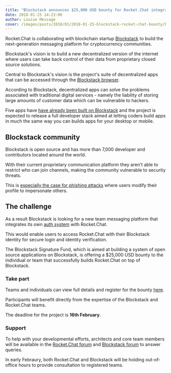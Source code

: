 ```yaml
---
title: "Blockstack announces $25,000 USD bounty for Rocket.Chat integration"
date: 2018-01-25 14:23:00
author: Louise Message
cover: /images/posts/2018/01/2018-01-25-blockstack-rocket-chat-bounty/blockstack-cover-image.png
---
```


Rocket.Chat is collaborating with blockchain startup <a href="https://blockstack.org" target="_blank">Blockstack</a> to build the next-generation messaging platform for cryptocurrency communities.

Blockstack's vision is to build a new decentralized version of the internet where users can take back control of their data from proprietary closed source solutions.

Central to Blockstack's vision is the project's suite of decentralized apps that can be accessed through the <a href="https://blockstack.org/install" target="_blank">Blockstack browser</a>.

According to Blockstack, decentralized apps can solve the problems associated with traditional digital services - namely the liability of storing large amounts of customer data which can be vulnerable to hackers.

Five apps have <a href="https://www.coindesk.com/building-blockstack-five-firms-show-us-just-platform-capable/" target="_blank">have already been built on Blockstack</a> and the project is expected to release a full developer stack aimed at letting coders build apps in much the same way you can builds apps for your desktop or mobile.

## Blockstack community

Blockstack is open source and has more than 7,000 developer and contributors located around the world.

With their current proprietary communication platform they aren't able to restrict who can join channels, making the community vulnerable to security threats.

This is <a href="https://btcmanager.com/crypto-scammers-infiltrate-slack-communities-aragon-responds/" target="_blank">especially the case for phishing attacks</a> where users modify their profile to impersonate others.

## The challenge

As a result Blockstack is looking for a new team messaging platform that integrates its own <a href="http://blockstack.github.io/blockstack.js" target="_blank">auth system</a> with Rocket.Chat.

This would enable users to access Rocket.Chat with their Blockstack identity for secure login and identity verification.

The Blockstack Signature Fund, which is aimed at building a system of open source applications on Blockstack, is offering a $25,000 USD bounty to the individual or team that successfully builds Rocket.Chat on top of Blockstack.

### Take part

Teams and individuals can view full details and register for the bounty <a href="https://www.eventbrite.com/e/signature-bounties-community-messaging-app-registration-41319189809?aff=rocket" target="_blank">here</a>.

Participants will benefit directly from the expertise of the Blockstack and Rocket.Chat teams.

The deadline for the project is **16th February**.

### Support

To help with your developmental efforts, architects and core team members will be available in the <a href="https://forums.rocket.chat/t/blockstack-announces-usd-25-000-bounty-for-authentication-integration-in-rocket-chat/115" target="_blank">Rocket.Chat forum</a> and <a href="https://forum.blockstack.org" target="_blank">Blockstack forum</a> to answer queries.

In early Febraury, both Rocket.Chat and Blockstack will be holding out-of-office hours to provide consultation to registered teams.
